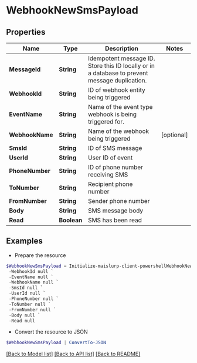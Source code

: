 # WebhookNewSmsPayload
## Properties

Name | Type | Description | Notes
------------ | ------------- | ------------- | -------------
**MessageId** | **String** | Idempotent message ID. Store this ID locally or in a database to prevent message duplication. | 
**WebhookId** | **String** | ID of webhook entity being triggered | 
**EventName** | **String** | Name of the event type webhook is being triggered for. | 
**WebhookName** | **String** | Name of the webhook being triggered | [optional] 
**SmsId** | **String** | ID of SMS message | 
**UserId** | **String** | User ID of event | 
**PhoneNumber** | **String** | ID of phone number receiving SMS | 
**ToNumber** | **String** | Recipient phone number | 
**FromNumber** | **String** | Sender phone number | 
**Body** | **String** | SMS message body | 
**Read** | **Boolean** | SMS has been read | 

## Examples

- Prepare the resource
```powershell
$WebhookNewSmsPayload = Initialize-maislurp-client-powershellWebhookNewSmsPayload  -MessageId null `
 -WebhookId null `
 -EventName null `
 -WebhookName null `
 -SmsId null `
 -UserId null `
 -PhoneNumber null `
 -ToNumber null `
 -FromNumber null `
 -Body null `
 -Read null
```

- Convert the resource to JSON
```powershell
$WebhookNewSmsPayload | ConvertTo-JSON
```

[[Back to Model list]](../README#documentation-for-models) [[Back to API list]](../README#documentation-for-api-endpoints) [[Back to README]](../README)

